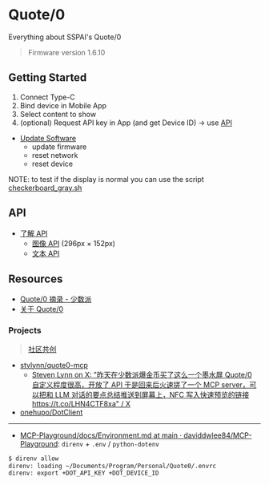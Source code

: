 # Quote/0

Everything about SSPAI's Quote/0

> Firmware version 1.6.10

## Getting Started

1. Connect Type-C
2. Bind device in Mobile App
3. Select content to show
4. (optional) Request API key in App (and get Device ID) -> use [API](#API)

- [Update Software](https://dot.mindreset.tech/tool/update)
  - update firmware
  - reset network
  - reset device

NOTE: to test if the display is normal you can use the script [checkerboard_gray.sh](scripts/image_api_test/checkerboard_gray.sh)

## API

- [了解 API](https://dot.mindreset.tech/docs/server/template/api)
  - [图像 API](https://dot.mindreset.tech/docs/server/template/api/image_api) (296px × 152px)
  - [文本 API](https://dot.mindreset.tech/docs/server/template/api/text_api)

## Resources

- [Quote/0 摘录 - 少数派](https://sspai.com/create/quote0)
- [关于 Quote/0](https://dot.mindreset.tech/docs/quote_0)

### Projects

> [社区共创](https://dot.mindreset.tech/docs/server/community_co_creation)

- [stvlynn/quote0-mcp](https://github.com/stvlynn/quote0-mcp)
  - [Steven Lynn on X: "昨天在少数派爆金币买了这么一个墨水屏 Quote/0 自定义程度很高，开放了 API 于是回来后火速搓了一个 MCP server，可以把和 LLM 对话的要点总结推送到屏幕上，NFC 写入快速预览的链接 https://t.co/LHN4CTF8xa" / X](https://x.com/Stv_Lynn/status/1954423827737239664)
- [onehupo/DotClient](https://github.com/onehupo/DotClient)

---

- [MCP-Playground/docs/Environment.md at main · daviddwlee84/MCP-Playground](https://github.com/daviddwlee84/MCP-Playground/blob/main/docs/Environment.md): `direnv` + `.env` / `python-dotenv`

```bash
$ direnv allow
direnv: loading ~/Documents/Program/Personal/Quote0/.envrc                                                                       
direnv: export +DOT_API_KEY +DOT_DEVICE_ID
```

